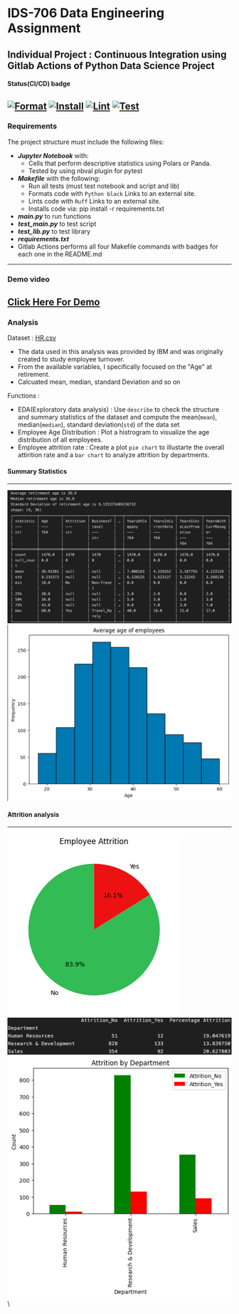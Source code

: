 # IDS-706 Data Engineering Assignment
## Individual Project : Continuous Integration using Gitlab Actions of Python Data Science Project

#### Status(CI/CD) badge
[![Format](https://github.com/nogibjj/INDV_PJT_1_Continuous-Integration/actions/workflows/format.yml/badge.svg)](https://github.com/nogibjj/INDV_PJT_1_Continuous-Integration/actions/workflows/format.yml)
[![Install](https://github.com/nogibjj/INDV_PJT_1_Continuous-Integration/actions/workflows/install.yml/badge.svg)](https://github.com/nogibjj/INDV_PJT_1_Continuous-Integration/actions/workflows/install.yml)
[![Lint](https://github.com/nogibjj/INDV_PJT_1_Continuous-Integration/actions/workflows/lint.yml/badge.svg)](https://github.com/nogibjj/INDV_PJT_1_Continuous-Integration/actions/workflows/lint.yml)
[![Test](https://github.com/nogibjj/INDV_PJT_1_Continuous-Integration/actions/workflows/test.yml/badge.svg)](https://github.com/nogibjj/INDV_PJT_1_Continuous-Integration/actions/workflows/test.yml)
------
### Requirements
The project structure must include the following files:

* ***Jupyter Notebook*** with:
    - Cells that perform descriptive statistics using Polars or Panda.
    - Tested by using nbval plugin for pytest
* ***Makefile*** with the following:
    - Run all tests (must test notebook and script and lib)
    - Formats code with `Python black` Links to an external site.
    - Lints code with `Ruff` Links to an external site.
    - Installs code via: pip install -r requirements.txt
* ***main.py*** to run functions 
* ***test_main.py*** to test script
* ***test_lib.py*** to test library
* ***requirements.txt***
* Gitlab Actions performs all four Makefile commands with badges for each one in the README.md
---------
### Demo video
[Click Here For Demo](xxxxx)
--------------
### Analysis
Dataset : [HR.csv](HR.csv) 
 - The data used in this analysis was provided by IBM and was originally created to study employee turnover.
 - From the available variables, I specifically focused on the "Age" at retirement.
 - Calcuated mean, median, standard Deviation and so on 

Functions :
- EDA(Exploratory data analysis) : Use `describe` to check the structure and summary statistics of the dataset and compute the mean(`mean`), median(`median`), standard deviation(`std`) of the data set
- Employee Age Distribution : Plot a histrogram to visualize the age distribution of all employees.
- Employee attrition rate : Create a plot `pie chart` to illustarte the overall attirition rate and a `bar chart` to analyze attrition by departments.

#### Summary Statistics
-----------
![Exploratory data analysis_1](Summary_Stat.png)
![Exploratory data analysis_2](Summary_age.png)

#### Attrition analysis
-----------
![data analysis_2](Attrition_pie.png)
![data analysis_0](Attrition_dpart_summary.png)\
![data analysis_1](Attrition_dprt.png)\